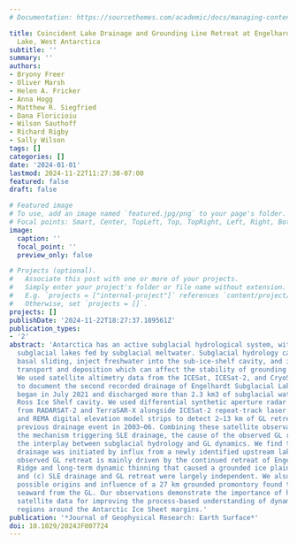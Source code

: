```yaml
---
# Documentation: https://sourcethemes.com/academic/docs/managing-content/

title: Coincident Lake Drainage and Grounding Line Retreat at Engelhardt Subglacial
  Lake, West Antarctica
subtitle: ''
summary: ''
authors:
- Bryony Freer
- Oliver Marsh
- Helen A. Fricker
- Anna Hogg
- Matthew R. Siegfried
- Dana Floricioiu
- Wilson Sauthoff
- Richard Rigby
- Sally Wilson
tags: []
categories: []
date: '2024-01-01'
lastmod: 2024-11-22T11:27:38-07:00
featured: false
draft: false

# Featured image
# To use, add an image named `featured.jpg/png` to your page's folder.
# Focal points: Smart, Center, TopLeft, Top, TopRight, Left, Right, BottomLeft, Bottom, BottomRight.
image:
  caption: ''
  focal_point: ''
  preview_only: false

# Projects (optional).
#   Associate this post with one or more of your projects.
#   Simply enter your project's folder or file name without extension.
#   E.g. `projects = ["internal-project"]` references `content/project/deep-learning/index.md`.
#   Otherwise, set `projects = []`.
projects: []
publishDate: '2024-11-22T18:27:37.189561Z'
publication_types:
- '2'
abstract: 'Antarctica has an active subglacial hydrological system, with interconnected
  subglacial lakes fed by subglacial meltwater. Subglacial hydrology can influence
  basal sliding, inject freshwater into the sub-ice-shelf cavity, and impact sediment
  transport and deposition which can affect the stability of grounding lines (GLs).
  We used satellite altimetry data from the ICESat, ICESat-2, and CryoSat-2 missions
  to document the second recorded drainage of Engelhardt Subglacial Lake (SLE), which
  began in July 2021 and discharged more than 2.3 km3 of subglacial water into the
  Ross Ice Shelf cavity. We used differential synthetic aperture radar interferometry
  from RADARSAT-2 and TerraSAR-X alongside ICESat-2 repeat-track laser altimetry (RTLA)
  and REMA digital elevation model strips to detect 2–13 km of GL retreat since the
  previous drainage event in 2003–06. Combining these satellite observations, we evaluated
  the mechanism triggering SLE drainage, the cause of the observed GL retreat, and
  the interplay between subglacial hydrology and GL dynamics. We find that: (a) SLE
  drainage was initiated by influx from a newly identified upstream lake; (b) the
  observed GL retreat is mainly driven by the continued retreat of Engelhardt Ice
  Ridge and long-term dynamic thinning that caused a grounded ice plain to reach flotation;
  and (c) SLE drainage and GL retreat were largely independent. We also discuss the
  possible origins and influence of a 27 km grounded promontory found to protrude
  seaward from the GL. Our observations demonstrate the importance of high-resolution
  satellite data for improving the process-based understanding of dynamic and complex
  regions around the Antarctic Ice Sheet margins.'
publication: '*Journal of Geophysical Research: Earth Surface*'
doi: 10.1029/2024JF007724
---
```

